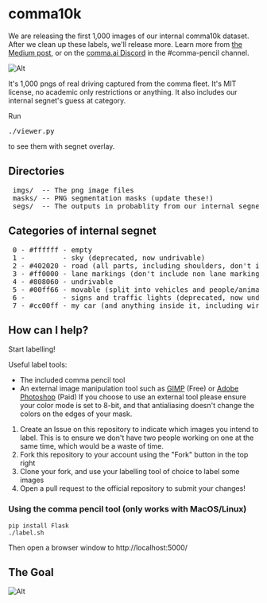 # comma10k

We are releasing the first 1,000 images of our internal comma10k dataset. After we clean up these labels, we'll release more. Learn more from [the Medium post](https://medium.com/@comma_ai/crowdsourced-segnet-you-can-help-2e683244a039), or on the [comma.ai Discord](http://discord.comma.ai) in the #comma-pencil channel.

![Alt](sample.jpg "First image from the dataset")

It's 1,000 pngs of real driving captured from the comma fleet. It's MIT license, no academic only restrictions or anything. It also includes our internal segnet's guess at category.

Run <pre>./viewer.py</pre> to see them with segnet overlay.

## Directories

<pre>
 imgs/  -- The png image files
 masks/ -- PNG segmentation masks (update these!)
 segs/  -- The outputs in probablity from our internal segnet (unreleased, too big)
</pre>

## Categories of internal segnet

<pre>
 0 - #ffffff - empty
 1 -         - sky (deprecated, now undrivable)
 2 - #402020 - road (all parts, including shoulders, don't include private driveways but include public)
 3 - #ff0000 - lane markings (don't include non lane markings like turn arrows and crosswalks)
 4 - #808060 - undrivable
 5 - #00ff66 - movable (split into vehicles and people/animals?, actually don't)
 6 -         - signs and traffic lights (deprecated, now undrivable)
 7 - #cc00ff - my car (and anything inside it, including wires, mounts, etc...)
</pre>

## How can I help?

Start labelling!

Useful label tools:
 - The included comma pencil tool
 - An external image manipulation tool such as [GIMP](https://www.gimp.org/downloads/) (Free) or [Adobe Photoshop](https://www.adobe.com/products/photoshop.html) (Paid)
If you choose to use an external tool please ensure your color mode is set to 8-bit, and that antialiasing doesn't change the colors on the edges of your mask.

1. Create an Issue on this repository to indicate which images you intend to label. This is to ensure we don't have two people working on one at the same time, which would be a waste of time.
2. Fork this repository to your account using the "Fork" button in the top right
3. Clone your fork, and use your labelling tool of choice to label some images
4. Open a pull request to the official repository to submit your changes!

### Using the comma pencil tool (only works with MacOS/Linux)

```
pip install Flask
./label.sh
```

Then open a browser window to http://localhost:5000/

## The Goal

![Alt](sample.gif "Animated GIF showing mask")

